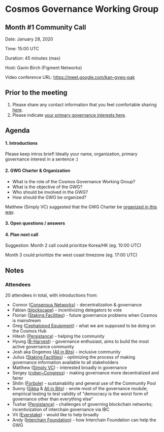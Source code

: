 # Cosmos Governance Working Group
## Month #1 Community Call

Date: January 28, 2020

Time: 15:00 UTC

Duration: 45 minutes (max)

Host: Gavin Birch (Figment Networks)

Video conference URL: https://meet.google.com/kan-gyws-pak

## Prior to the meeting
1. Please share any contact information that you feel comfortable sharing [here](http://bit.ly/2sukvxa).
2. Please indicate [your primary governance interests here](https://docs.google.com/document/d/1jdSwln5L7KLvEkkM91GhlblniSynmAjMyAWSLONxTGQ/edit?usp=sharing).

## Agenda

#### 1. Introductions
Please keep intros brief! Ideally your name, organization, primary governance interest in a sentence :)

#### 2. GWG Charter & Organization
- What is the role of the Cosmos Governance Working Group?
- What is the objective of the GWG?
- Who should be involved in the GWG?
- How should the GWG be organized?

Matthew (Simply VC) suggested that the GWG Charter be [organized in this way](https://forum.cosmos.network/t/gwg-a-charter-for-the-cosmos-governance-working-group/3104/4).

#### 3. Open questions / answers

#### 4. Plan next call
Suggestion: Month 2 call could prioritize Korea/HK (eg. 10:00 UTC)

Month 3 could prioritize the west coast timezone (eg. 17:00 UTC)

## Notes
### Attendees
20 attendees in total, with introductions from:
- Connor ([Consensus Networks](https://consensusnetworks.com)) - decentralization & governance
- Fabian ([blockscape](https://www.blockscape.network)) - incentivizing delegators to vote
- Florian ([Staking Facilities](https://stakingfacilities.com)) - future governance problems when Cosmos is mainstream
- Greg ([Cephalopod Equipment](https://cephalopod.equipment)) - what we are supposed to be doing on the Cosmos Hub
- Hitesh ([Persistance](https://persistence.one)) - helping the community
- Hyung ([B-Harvest](https://bharvest.io)) - governance enthusiast, aims to build the most active governance community
- Josh aka Dogemos ([All in Bits](https://tendermint.com)) - inclusive community
- Julius ([Staking Facilities](https://stakingfacilities.com)) - optimizing the process of making governance information available to all stakeholders
- Matthew ([Simply VC](https://www.simply-vc.com.mt)) - interested broadly in governance
- Sergey ([cyber~Congress](https://cybercongress.ai)) - making governance more decentralized and fairer
- Shilin ([Forbole](https://www.forbole.com)) - sustainability and general use of the Community Pool
- Sunny ([Sikka](https://www.sikka.tech) & [All in Bits](https://tendermint.com)) - wrote most of the governance module; empirical testing to test validity of "democracy is the worst form of governance other than everything else"
- Tushar ([Persistance](https://persistence.one)) - challenges of governing blockchain networks; incentivization of interchain governance via IBC
- Vit ([Everstake](https://everstake.one)) - would like to help broadly
- Andy ([Interchain Foundation](https://interchain.io)) - how Interchain Foundation can help the GWG
